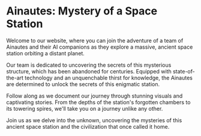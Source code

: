 <!--font:Poppins-->

# Ainautes: Mystery of a Space Station

Welcome to our website, where you can join the adventure of a team of Ainautes and their AI companions as they explore a massive, ancient space station orbiting a distant planet. 

Our team is dedicated to uncovering the secrets of this mysterious structure, which has been abandoned for centuries. Equipped with state-of-the-art technology and an unquenchable thirst for knowledge, the Ainautes are determined to unlock the secrets of this enigmatic station.

Follow along as we document our journey through stunning visuals and captivating stories. From the depths of the station's forgotten chambers to its towering spires, we'll take you on a journey unlike any other.

Join us as we delve into the unknown, uncovering the mysteries of this ancient space station and the civilization that once called it home.

<!--

Write me markdown content of website with wallpaper:

"A team of Ainautes and their AI companions exploring a massive, ancient space station orbiting a distant planet."

The header of the page should not be copy of the text but rather a real content of the website which is using this wallpaper.


---


# "The Ainautes: Exploring a Mysterious Space Station"

Welcome to our website, where you can join the adventure of a team of Ainautes and their AI companions as they explore a massive, ancient space station orbiting a distant planet. 

Our team is dedicated to uncovering the secrets of this mysterious structure, which has been abandoned for centuries. Equipped with state-of-the-art technology and an unquenchable thirst for knowledge, the Ainautes are determined to unlock the secrets of this enigmatic station.

Follow along as we document our journey through stunning visuals and captivating stories. From the depths of the station's forgotten chambers to its towering spires, we'll take you on a journey unlike any other.

Join us as we delve into the unknown, uncovering the mysteries of this ancient space station and the civilization that once called it home.


---


Write me a Google font which is best fitting for the website.

Pick from the list:
- Alegreya
- Montserrat
- Lobster
- Raleway
- Great Vibes
- Cabin
- Orbitron
- IBM Plex Sans
- Barlow Condensed
- Creepster
- Exo 2
- Poppins
- Playfair Display
- Open Sans
- Inter
- Cormorant Garamond
- Lato
- Dancing Script
- Roboto
- Futura
- Cinzel
- Cinzel Decorative


Write just the font name nothing else.


---


Poppins

-->

